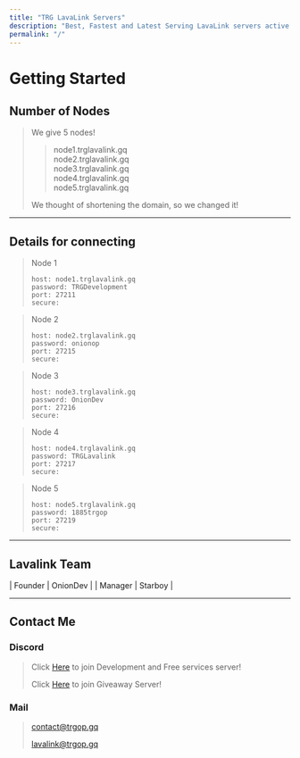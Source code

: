 ```yaml
---
title: "TRG LavaLink Servers"
description: "Best, Fastest and Latest Serving LavaLink servers active 24/7"
permalink: "/"
---
```


# Getting Started

## Number of Nodes
> We give 5 nodes!
>
>> node1.trglavalink.gq<br>
>> node2.trglavalink.gq<br>
>> node3.trglavalink.gq<br>
>> node4.trglavalink.gq<br>
>> node5.trglavalink.gq
>
> We thought of shortening the domain, so we changed it!

---

## Details for connecting
> Node 1
> ```
> host: node1.trglavalink.gq
> password: TRGDevelopment
> port: 27211
> secure: 
> ```

> Node 2
> ```
> host: node2.trglavalink.gq
> password: onionop
> port: 27215
> secure: 
> ```

> Node 3
> ```
> host: node3.trglavalink.gq
> password: OnionDev
> port: 27216
> secure: 
> ```

> Node 4
> ```
> host: node4.trglavalink.gq
> password: TRGLavalink
> port: 27217
> secure: 
> ```

> Node 5
> ```
> host: node5.trglavalink.gq
> password: 1885trgop
> port: 27219
> secure: 
> ```

---

## Lavalink Team
| Founder | OnionDev |
| Manager | Starboy  |

---

## Contact Me

### Discord
> Click [Here](https://development.trgop.gq/discord) to join Development and Free services server!
> 
> Click [Here](https://setupmanager.ml/giveaway) to join Giveaway Server!

### Mail
> [contact@trgop.gq](mailto:contact@trgop.gq)
> 
> [lavalink@trgop.gq](mailto:lavalink@trgop.gq)
